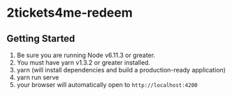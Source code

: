 # 2tickets4me-redeem

## Getting Started

1. Be sure you are running Node v6.11.3 or greater.
2. You must have yarn v1.3.2 or greater installed.
3. yarn (will install dependencies and build a production-ready application)
4. yarn run serve
5. your browser will automatically open to `http://localhost:4200`
